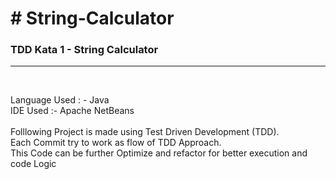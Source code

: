 <H1># String-Calculator</H1>
<H3>TDD Kata 1 - String Calculator</H3>
<HR>
<BR>

Language Used : - Java
<BR>
IDE Used :- Apache NetBeans
<BR><BR>
Folllowing Project is made using Test Driven Development (TDD).<BR>
Each Commit try to work as flow of TDD Approach.<BR>
This Code can be further Optimize and refactor for better execution and code Logic
